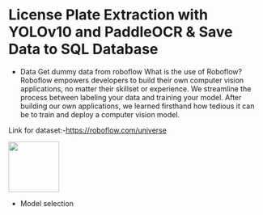 # License Plate Extraction with YOLOv10 and PaddleOCR & Save Data to SQL Database


* Data 
Get dummy data from roboflow
What is the use of Roboflow?
Roboflow empowers developers to build their own computer vision applications, no matter their skillset or experience. We streamline the process between labeling your data and training your model. After building our own applications, we learned firsthand how tedious it can be to train and deploy a computer vision model.

Link for dataset:-https://roboflow.com/universe


<a href="URL_REDIRECT" target="blank"><img align="center" src="C:\Users\adina\Downloads\Screenshot 2024-11-26 114434.png" height="100" /></a>





* Model selection

